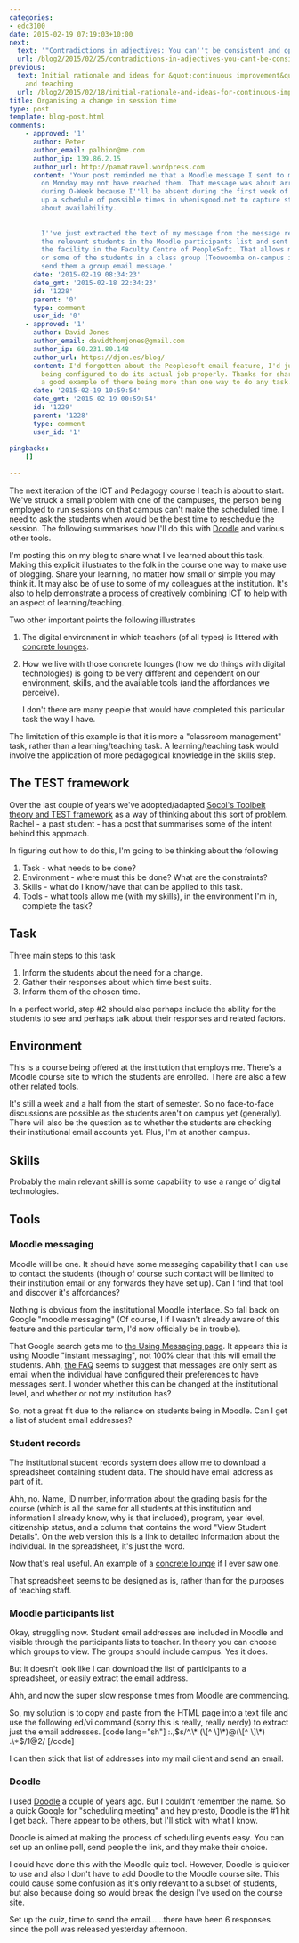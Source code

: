 ```yaml
---
categories:
- edc3100
date: 2015-02-19 07:19:03+10:00
next:
  text: '"Contradictions in adjectives: You can''t be consistent and optimal"'
  url: /blog2/2015/02/25/contradictions-in-adjectives-you-cant-be-consistent-and-optimal/
previous:
  text: Initial rationale and ideas for &quot;continuous improvement&quot; of learning
    and teaching
  url: /blog2/2015/02/18/initial-rationale-and-ideas-for-continuous-improvement-of-learning-and-teaching/
title: Organising a change in session time
type: post
template: blog-post.html
comments:
    - approved: '1'
      author: Peter
      author_email: palbion@me.com
      author_ip: 139.86.2.15
      author_url: http://pamatravel.wordpress.com
      content: 'Your post reminded me that a Moodle message I sent to my Toowoomba group
        on Monday may not have reached them. That message was about arranging a meeting
        during O-Week because I''ll be absent during the first week of classes. I set
        up a schedule of possible times in whenisgood.net to capture student responses
        about availability.
    
    
        I''ve just extracted the text of my message from the message record of one of
        the relevant students in the Moodle participants list and sent that by email using
        the facility in the Faculty Centre of PeopleSoft. That allows me to select all
        or some of the students in a class group (Toowoomba on-campus in this case) and
        send them a group email message.'
      date: '2015-02-19 08:34:23'
      date_gmt: '2015-02-18 22:34:23'
      id: '1228'
      parent: '0'
      type: comment
      user_id: '0'
    - approved: '1'
      author: David Jones
      author_email: davidthomjones@gmail.com
      author_ip: 60.231.80.148
      author_url: https://djon.es/blog/
      content: I'd forgotten about the Peoplesoft email feature, I'd just settle for it
        being configured to do its actual job properly. Thanks for sharing your approach,
        a good example of there being more than one way to do any task.
      date: '2015-02-19 10:59:54'
      date_gmt: '2015-02-19 00:59:54'
      id: '1229'
      parent: '1228'
      type: comment
      user_id: '1'
    
pingbacks:
    []
    
---
```

The next iteration of the ICT and Pedagogy course I teach is about to start. We've struck a small problem with one of the campuses, the person being employed to run sessions on that campus can't make the scheduled time. I need to ask the students when would be the best time to reschedule the session. The following summarises how I'll do this with [Doodle](http://doodle.com/) and various other tools.

I'm posting this on my blog to share what I've learned about this task. Making this explicit illustrates to the folk in the course one way to make use of blogging. Share your learning, no matter how small or simple you may think it. It may also be of use to some of my colleagues at the institution. It's also to help demonstrate a process of creatively combining ICT to help with an aspect of learning/teaching.

Two other important points the following illustrates

1. The digital environment in which teachers (of all types) is littered with [concrete lounges](/blog2/2014/12/18/concrete-lounge/).
2. How we live with those concrete lounges (how we do things with digital technologies) is going to be very different and dependent on our environment, skills, and the available tools (and the affordances we perceive).
    
    I don't there are many people that would have completed this particular task the way I have.
    

The limitation of this example is that it is more a "classroom management" task, rather than a learning/teaching task. A learning/teaching task would involve the application of more pedagogical knowledge in the skills step.

## The TEST framework

Over the last couple of years we've adopted/adapted [Socol's Toolbelt theory and TEST framework](http://speedchange.blogspot.com.au/2011/01/toolbelt-theory-test-and-rti.html) as a way of thinking about this sort of problem. Rachel - a past student - has a post that summarises some of the intent behind this approach.

In figuring out how to do this, I'm going to be thinking about the following

1. Task - what needs to be done?
2. Environment - where must this be done? What are the constraints?
3. Skills - what do I know/have that can be applied to this task.
4. Tools - what tools allow me (with my skills), in the environment I'm in, complete the task?

## Task

Three main steps to this task

1. Inform the students about the need for a change.
2. Gather their responses about which time best suits.
3. Inform them of the chosen time.

In a perfect world, step #2 should also perhaps include the ability for the students to see and perhaps talk about their responses and related factors.

## Environment

This is a course being offered at the institution that employs me. There's a Moodle course site to which the students are enrolled. There are also a few other related tools.

It's still a week and a half from the start of semester. So no face-to-face discussions are possible as the students aren't on campus yet (generally). There will also be the question as to whether the students are checking their institutional email accounts yet. Plus, I'm at another campus.

## Skills

Probably the main relevant skill is some capability to use a range of digital technologies.

## Tools

### Moodle messaging

Moodle will be one. It should have some messaging capability that I can use to contact the students (though of course such contact will be limited to their institution email or any forwards they have set up). Can I find that tool and discover it's affordances?

Nothing is obvious from the institutional Moodle interface. So fall back on Google "moodle messaging" (Of course, I if I wasn't already aware of this feature and this particular term, I'd now officially be in trouble).

That Google search gets me to [the Using Messaging page](https://docs.moodle.org/24/en/Using_Messaging). It appears this is using Moodle "instant messaging", not 100% clear that this will email the students. Ahh, [the FAQ](https://docs.moodle.org/24/en/Messaging_FAQ#When_are_messages_sent_via_email.3F) seems to suggest that messages are only sent as email when the individual have configured their preferences to have messages sent. I wonder whether this can be changed at the institutional level, and whether or not my institution has?

So, not a great fit due to the reliance on students being in Moodle. Can I get a list of student email addresses?

### Student records

The institutional student records system does allow me to download a spreadsheet containing student data. The should have email address as part of it.

Ahh, no. Name, ID number, information about the grading basis for the course (which is all the same for all students at this institution and information I already know, why is that included), program, year level, citizenship status, and a column that contains the word "View Student Details". On the web version this is a link to detailed information about the individual. In the spreadsheet, it's just the word.

Now that's real useful. An example of a [concrete lounge](/blog2/2014/12/18/concrete-lounge/) if I ever saw one.

That spreadsheet seems to be designed as is, rather than for the purposes of teaching staff.

### Moodle participants list

Okay, struggling now. Student email addresses are included in Moodle and visible through the participants lists to teacher. In theory you can choose which groups to view. The groups should include campus. Yes it does.

But it doesn't look like I can download the list of participants to a spreadsheet, or easily extract the email address.

Ahh, and now the super slow response times from Moodle are commencing.

So, my solution is to copy and paste from the HTML page into a text file and use the following ed/vi command (sorry this is really, really nerdy) to extract just the email addresses. \[code lang="sh"\] :.,$s/^.\* (\[^ \]\*)@(\[^ \]\*) .\*$/1@2/ \[/code\]

I can then stick that list of addresses into my mail client and send an email.

### Doodle

I used [Doodle](http://doodle.com/) a couple of years ago. But I couldn't remember the name. So a quick Google for "scheduling meeting" and hey presto, Doodle is the #1 hit I get back. There appear to be others, but I'll stick with what I know.

Doodle is aimed at making the process of scheduling events easy. You can set up an online poll, send people the link, and they make their choice.

I could have done this with the Moodle quiz tool. However, Doodle is quicker to use and also I don't have to add Doodle to the Moodle course site. This could cause some confusion as it's only relevant to a subset of students, but also because doing so would break the design I've used on the course site.

Set up the quiz, time to send the email......there have been 6 responses since the poll was released yesterday afternoon.
